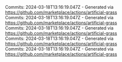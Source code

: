 Commits: 2024-03-18T13:16:19.047Z - Generated via https://github.com/marketplace/actions/artificial-grass
<br>
Commits: 2024-03-18T13:16:19.047Z - Generated via https://github.com/marketplace/actions/artificial-grass
<br>
Commits: 2024-03-18T13:16:19.047Z - Generated via https://github.com/marketplace/actions/artificial-grass
<br>
Commits: 2024-03-18T13:16:19.047Z - Generated via https://github.com/marketplace/actions/artificial-grass
<br>
Commits: 2024-03-18T13:16:19.047Z - Generated via https://github.com/marketplace/actions/artificial-grass
<br>
